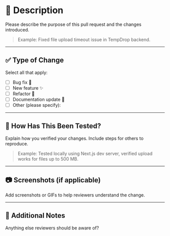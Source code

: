 # 🧩 Description

Please describe the purpose of this pull request and the changes introduced.

> Example: Fixed file upload timeout issue in TempDrop backend.

---

## ✅ Type of Change

Select all that apply:

- [ ] Bug fix 🐛  
- [ ] New feature ✨  
- [ ] Refactor 🔧  
- [ ] Documentation update 📝  
- [ ] Other (please specify):

---

## 🧪 How Has This Been Tested?

Explain how you verified your changes. Include steps for others to reproduce.

> Example: Tested locally using Next.js dev server, verified upload works for files up to 500 MB.

---

## 📷 Screenshots (if applicable)

Add screenshots or GIFs to help reviewers understand the change.

---

## 🧠 Additional Notes

Anything else reviewers should be aware of?
